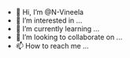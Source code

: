 - 👋 Hi, I’m @N-Vineela
- 👀 I’m interested in ...
- 🌱 I’m currently learning ...
- 💞️ I’m looking to collaborate on ...
- 📫 How to reach me ...

<!---
N-Vineela/N-Vineela is a ✨ special ✨ repository because its `README.md` (this file) appears on your GitHub profile.
You can click the Preview link to take a look at your changes.
--->

